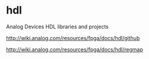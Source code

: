 hdl
===

Analog Devices HDL libraries and projects

http://wiki.analog.com/resources/fpga/docs/hdl/github

http://wiki.analog.com/resources/fpga/docs/hdl/regmap

